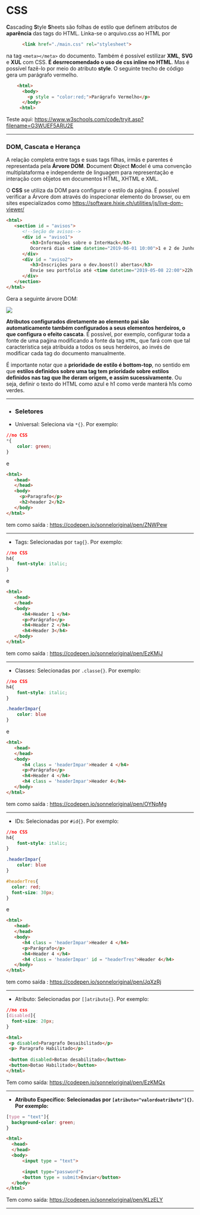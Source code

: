# CSS
**C**ascading **S**tyle **S**heets são folhas de estilo que definem atributos de **aparência** das tags do HTML. Linka-se o arquivo.css ao HTML por
```HTML
      <link href="./main.css" rel="stylesheet">
```
na tag ```<meta></meta>``` do documento. Também é possível estilizar **XML**, **SVG** e **XUL** com CSS. **É desrrecomendado o uso de css inline no HTML**. Mas é possível fazê-lo por meio do atributo **style**. O seguinte trecho de código gera um parágrafo vermelho. 

```HTML
    <html>
      <body>
        <p style = "color:red;">Parágrafo Vermelho</p>
      </body>
     <html>
```
Teste aqui: https://www.w3schools.com/code/tryit.asp?filename=G3WUEF5ARU2E
________________________________________
### DOM, Cascata e Herança
A relação completa entre tags e suas tags filhas, irmãs e parentes é representada pela **Árvore DOM**. **D**ocument **O**bject **M**odel  é uma convenção multiplataforma e independente de linguagem para representação e interação com objetos em documentos HTML, XHTML e XML. 

O **CSS** se utiliza da DOM para configurar o estilo da página. É possível verificar a Árvore dom através do inspecionar elemento do browser, ou em sites especializados como https://software.hixie.ch/utilities/js/live-dom-viewer/

```HTML
<html>
   <section id = "avisos">
      <!--Seção de avisos-->
      <div id = "aviso1">
         <h3>Informações sobre o InterHack</h3>
         Ocorrerá dias <time datetime="2019-06-01 10:00">1 e 2 de Junho</time> o InterHack, Hackathon de 48 horas com primeira fase simultânea no ICMC, EACH e IME (60 participantes em cada) e final com as 12 melhores equipes em São Paulo. Patrocinadores de peso estão envolvidos, e as equipes que se qualificarem para a final, além de mimos tecnológicos, receberão 1 semana de treinamento no dev.camp(). O time vencedor da última fase ainda ganhará uma viagem para um grande centro tecnológico (Seria são carlos, o vale do silício brasileiro?). São equipes de 4 pessoas, e o tema é Melhorando a gestão na universidade por meio da tecnologia. As inscrições começam no dia <time datetime="2019-05-18 10:00">18/05, sábado, às 17h </time>. Mais detalhes sobre o evento serão divulgadas no <a href = "https://interhack.xyz">site do evento </a> e  no <a href = "https://www.facebook.com/events/359956894726618">facebook</a>.
      </div>
      <div id = "aviso2">
         <h3>Inscrições para o dev.boost() abertas</h3>
         Envie seu portfolio até <time datetime="2019-05-08 22:00">22h do dia 8 de Maio </time> pelo <a href = "https://forms.gle/2Ce8gT2nch3KPvQMA">formulário</a> e faça parta do dev.boost(), nossa frente de projetos. Parcerias com Ganesh, PET Computação e Operação Natal confirmadas!
      </div>
   </section>
</html>
```
Gera a seguinte árvore DOM:
<html>
<img src = "https://i.imgur.com/V4eIILJ.png">
</html>

 **Atributos configurados diretamente ao elemento pai são automaticamente também configurados a seus elementos herdeiros, o que configura o efeito cascata**. É possível, por exemplo, configurar toda a fonte de uma paǵina modificando a fonte da tag ```HTML```, que fará com que tal característica seja atribuida a todos os seus herdeiros, ao invés de modificar cada tag do documento manualmente. 
 
 
 É importante notar que a **prioridade de estilo é bottom-top**, no sentido em que **estilos definidos sobre uma tag tem prioridade sobre estilos definidos nas tag que lhe deram origem, e assim sucessivamente**. Ou seja, definir o texto do HTML como azul e h1 como verde manterá h1s como verdes. 
________________________________________  
* ### Seletores
* Universal: Seleciona via ```*{}```. Por exemplo:
```CSS
//no CSS
*{
    color: green;
}
```

e 

```HTML
<html>
   <head>
   </head>
   <body>
     <p>Paragrafo</p>
     <h2>header 2</h2>
   </body>
</html>
```
tem como saída : https://codepen.io/sonneloriginal/pen/ZNWPew
_____________________________________________________________________
* Tags: Selecionadas por ```tag{}```. Por exemplo:

```CSS
//no CSS
h4{
    font-style: italic;
}
```

e 

```HTML
<html>
   <head>
   </head>
   <body>
      <h4>Header 1 </h4>
      <p>Parágrafo</p>
      <h4>Header 2 </h4>
      <h4>Header 3</h4>
   </body>
</html>
```
tem como saída : https://codepen.io/sonneloriginal/pen/EzKMjJ
_____________________________________________________________________

* Classes: Selecionadas por ```.classe{}```. Por exemplo:

```CSS
//no CSS
h4{
    font-style: italic;
}

.headerImpar{
    color: blue
}
```

e 

```HTML
<html>
   <head>
   </head>
   <body>
      <h4 class = 'headerImpar'>Header 4 </h4>
      <p>Parágrafo</p>
      <h4>Header 4 </h4>
      <h4 class = 'headerImpar'>Header 4</h4>
   </body>
</html>
```
tem como saída : https://codepen.io/sonneloriginal/pen/OYNqMg

_____________________________________________________________________

* IDs: Selecionadas por ```#id{}```. Por exemplo:

```CSS
//no CSS
h4{
    font-style: italic;
}

.headerImpar{
    color: blue
}

#headerTres{
  color: red;
  font-size: 30px;
}
```

e 

```HTML
<html>
   <head>
   </head>
   <body>
      <h4 class = 'headerImpar'>Header 4 </h4>
      <p>Parágrafo</p>
      <h4>Header 4 </h4>
      <h4 class = 'headerImpar' id = "headerTres">Header 4</h4>
   </body>
</html>
```
tem como saída : https://codepen.io/sonneloriginal/pen/JqXzRj

_____________________________________________________________________

* Atributo: Selecionadas por ```[]atributo{}```. Por exemplo:

```CSS
//no css
[disabled]{
  font-size: 20px;
}
```

 ```HTML
<html>
  <p disabled>Paragrafo Desaibilitado</p>
  <p> Paragrafo Habilitado</p>
  
  <button disabled>Botao desabilitado</button>
  <button>Botao Habilitado</button>
</html>
```

Tem como saída: https://codepen.io/sonneloriginal/pen/EzKMQx
_____________________________________________________________
* **Atributo Específico: Selecionadas por ```[atributo="valordoatributo"]{}```. Por exemplo:**

```CSS
[type = "text"]{
  background-color: green;
}

```

 ```HTML
<html>
   <head>
   </head>
   <body>
       <input type = "text">

       <input type="password">
       <button type = submit>Enviar</button>
   </body>
</html>
```

Tem como saída: https://codepen.io/sonneloriginal/pen/KLzELY
_____________________________________________________________
